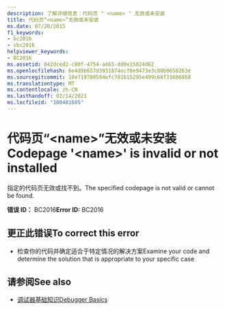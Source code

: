 ```yaml
---
description: 了解详细信息：代码页 " <name> " 无效或未安装
title: 代码页“<name>”无效或未安装
ms.date: 07/20/2015
f1_keywords:
- bc2016
- vbc2016
helpviewer_keywords:
- BC2016
ms.assetid: 842dced2-c80f-4754-a465-dd0e15024d62
ms.openlocfilehash: 6e4d9b657d3931874ecf6e9473e3c80b9650263e
ms.sourcegitcommit: 10e719780594efc781b15295e499c66f316068b8
ms.translationtype: MT
ms.contentlocale: zh-CN
ms.lasthandoff: 02/14/2021
ms.locfileid: "100481605"
---
```

# <a name="codepage-name-is-invalid-or-not-installed"></a><span data-ttu-id="6ce9f-103">代码页“\<name>”无效或未安装</span><span class="sxs-lookup"><span data-stu-id="6ce9f-103">Codepage '\<name>' is invalid or not installed</span></span>

<span data-ttu-id="6ce9f-104">指定的代码页无效或找不到。</span><span class="sxs-lookup"><span data-stu-id="6ce9f-104">The specified codepage is not valid or cannot be found.</span></span>  
  
 <span data-ttu-id="6ce9f-105">**错误 ID：** BC2016</span><span class="sxs-lookup"><span data-stu-id="6ce9f-105">**Error ID:** BC2016</span></span>  
  
## <a name="to-correct-this-error"></a><span data-ttu-id="6ce9f-106">更正此错误</span><span class="sxs-lookup"><span data-stu-id="6ce9f-106">To correct this error</span></span>  
  
- <span data-ttu-id="6ce9f-107">检查你的代码并确定适合于特定情况的解决方案</span><span class="sxs-lookup"><span data-stu-id="6ce9f-107">Examine your code and determine the solution that is appropriate to your specific case</span></span>  
  
## <a name="see-also"></a><span data-ttu-id="6ce9f-108">请参阅</span><span class="sxs-lookup"><span data-stu-id="6ce9f-108">See also</span></span>

- [<span data-ttu-id="6ce9f-109">调试器基础知识</span><span class="sxs-lookup"><span data-stu-id="6ce9f-109">Debugger Basics</span></span>](/visualstudio/debugger/debugger-feature-tour)
